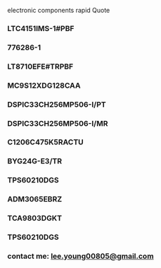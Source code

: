 electronic components rapid Quote

### LTC4151IMS-1#PBF

### 776286-1

### LT8710EFE#TRPBF

### MC9S12XDG128CAA

### DSPIC33CH256MP506-I/PT	

### DSPIC33CH256MP506-I/MR	

### C1206C475K5RACTU

### BYG24G-E3/TR	

### TPS60210DGS

### ADM3065EBRZ

### TCA9803DGKT	


### TPS60210DGS



### contact me: lee.young00805@gmail.com
